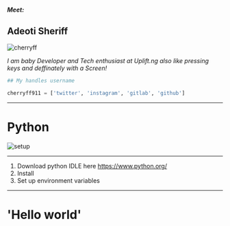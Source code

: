#### <i>Meet:</i>
## Adeoti Sheriff

![cherryff](https://lh3.googleusercontent.com/-ohaKrorGwxs/WWuOurOWtwI/AAAAAAAABrc/qsoQGMSZQG8L4jGtyW0pUnv-RXJbtkZVgCEwYBhgL/w140-h140-p/cherryff.png)

<i>I am  baby Developer and Tech enthusiast at Uplift.ng</i>
<i>also like pressing keys and deffinately with a Screen!</i>
```python
## My handles username

cherryff911 = ['twitter', 'instagram', 'gitlab', 'github']
```
---

# Python

![setup](https://ddaugher.github.io/images/setup-teaser.png)

---
1. Download python IDLE here https://www.python.org/
2. Install
3. Set up environment variables
---


# 'Hello world'

